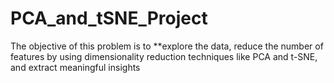 # PCA_and_tSNE_Project
The objective of this problem is to **explore the data, reduce the number of features by using dimensionality reduction techniques like PCA and t-SNE, and extract meaningful insights
